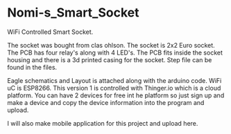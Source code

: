 # Nomi-s_Smart_Socket
WiFi Controlled Smart Socket.

The socket was bought from clas ohlson. The socket is 2x2 Euro socket. The PCB has four relay's along with 4 LED's. The PCB fits inside the socket housing and there is a 3d printed casing for the socket. Step file can be found in the files.

Eagle schematics and Layout is attached along with the arduino code. WiFi uC is ESP8266. This version 1 is controlled with Thinger.io which is a cloud platform. You can have 2 devices for free int he platform so just sign up and make a device and copy the device information into the program and upload.

I will also make mobile application for this project and upload here.
